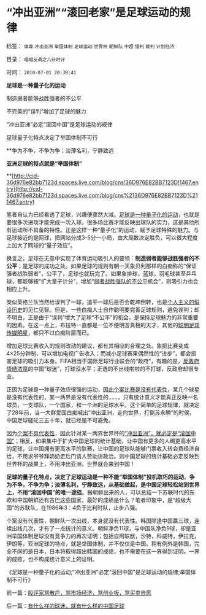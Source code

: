# “冲出亚洲”“滚回老家”是足球运动的规律

标签： `体育` `冲出亚洲` `举国体制` `足球运动` `世界杯` `朝鲜队` `中超` `错判` `裁判` `计划经济` 

目录： `唱唱反调之八卦时评`

时间： `2010-07-01 20:30:41`

**足球是一种量子化的运动**

制造弱者能够战胜强者的不公平

不完美的“误判”增加了足球的魅力

“冲出亚洲”必定“滚回中国”是足球运动的规律

足球量子化特点决定了举国体制不可行

**争为不争，不争为争；淡薄名利，宁静致远

**亚洲足球的特点就是“举国体制”**

**[http://cid-36d976e82bb7123d.spaces.live.com/blog/cns!36D976E82BB7123D!1467.entry](http://cid-36d976e82bb7123d.spaces.live.com/blog/cns%2136D976E82BB7123D%211467.entry)

笔者自认为已经看透了足球，兴趣便骤然大减。[足球是一种量子化的运动](../../../2007/9/6/股市是一个量子世界，符合测不准原理.md)，也就是要很多次进攻才能完成一次入球，很多场比赛才能反映出球队的实力，这是其他所有运动所不具备的特性。正是这样一种“量子化”的运动，赋予足球特殊的魅力。与足球接近的是网球，把网站分成3-5分一小局，由大局数决定胜负，可以很大程度上加大了网球的“量子效应”。

换言之，足球在无意中实现了体育运动吸引人的要领：**制造弱者能够战胜强者的不公平**；是足球的成功之处。如果足球的规则有朝一天象贝利那样的白痴称的“保证强者战胜弱者”，公平了，足球也就玩完了。如果象排球，蓝球，羽毛球甚至乒乓球，都能够按“扩大量子计分”，增加“[弱者战胜强队的不公平](../../../2009/2/7/人权经济学：弱者？只有强者才值得同情!.md)机会”，则吸引力也会相应上升。

类似英格兰队当然给误判了一球，追平一球后是否会乾坤倒转，也是[个人主义的假设历史](../../../2010/5/9/历史是必须被假设的.md)的见仁见智。但是，一些白痴人士自作聪明要完善足球规则，避免误判；却不明白，正是由于“误判”增大了足球“不公平”的机会，是保持足球魅力的非常重要的因素。在这一点上，布拉特一直都是一位不便明言真相的天才，其他的[聪明足球传媒明星](../../../2009/4/13/媒体人与行业专家？.md)，都只不过白痴阶层而已。

增加足球比赛收入的规则改动的建议，都有其相应的合理之处。象把比赛变成4×25分钟制，可以增加电视广告收入；而减小足球赛果偶然性的“进步”，都会损害足球的吸引力本身。FIFA相当于国际足球行业联会的“政府”，有趣的是，[反政府情结浓厚](http://blog.sina.com.cn/s/blog_5563a64d0100jf9t.html)的中国“球迷”，打球没水平；正选的不出线啦啦的不打球，反政府却很专业。

正因为足球是一种量子效应很强的运动，[因此个案比赛是没有代表性](../../../2010/3/16/个案不具备历史实证意义.md)，某几个球星是没有代表性的，某一两界是没有代表性的……，只有统计意义才能真正反映一名球员，一支球队，一个国家，和一个洲的足球水平。这个简单的足球规律，就决定了28年前，当一大群爱国白痴喊出“冲出亚洲，走向世界，打倒苏永瞬”的时侯，中国足球磋砣三五十年，就已经是不可避免。

因为[个案不具代表性](../../../2009/7/10/三脚猫真理艺术.md)，因此针对某一两界世界杯的[“冲出亚洲”，就必定是“滚回中国”](../../../2010/6/24/中国足球从娃娃抓起淘汰好苗子.md)；相反，如果集中于扩大中国足球的统计基础，让中国有更多的人踢更高水平的足球，让中国拥有更高水平的联赛，让中国的足球队能够门票收入转会费经济自给，不用求爷爷拜奶奶走后门请人赞助讲政治。则中国足球的统计基础必定反映到世界杯的战果上，不用冲出亚洲，世界就会来到中国！

**足球的量子化特点，决定了足球运动是一种不能“举国体制”投机取巧的运动**。**争为不争，不争为争；淡薄名利，宁静致远，从基础做起，是中国足球轻松站到世界上，不用“滚回中国”的唯一途径**。搬朝鲜出来的人，可以总结一下苏联时代的东欧和中国朝鲜还有古巴这些国家，最好的成绩是什么？笔者印象中，是“超级大国”的苏联队，在1986年3：4负于比利时队，止步八强。

个案没有代表性，朝鲜队一次出线，本身就没有代表性。韩国除逢中国赢三球，连续出线几次，才有了一点统计的意义。朝鲜净负11球，与中国队净负9球，却是亚洲举国体制足球没有竞争力的再次证明；包括自阿联猷，沙特，科威特，伊拉克，伊朗等，亚洲足球的特点，就是举国体制，并不仅仅是中国。稍有例外是韩国，完全不同的是日本，日本将取得超出韩国的成绩，也不需要在这一界得到证明。一界的成败，也不构成统计意义上的证明。

《足球是一种量子化的运动;“冲出亚洲”必定“滚回中国”是足球运动的规律;举国体制不可行》



前一篇：[股评家骂散户，骂市场经济，骂创业板，骂买卖自愿](../../../2010/7/1/股评家骂散户，骂市场经济，骂创业板，骂买卖自愿.md)

后一篇：[有什么样的球迷，就有什么样的中国足球](../../../2010/7/1/有什么样的球迷，就有什么样的中国足球.md)